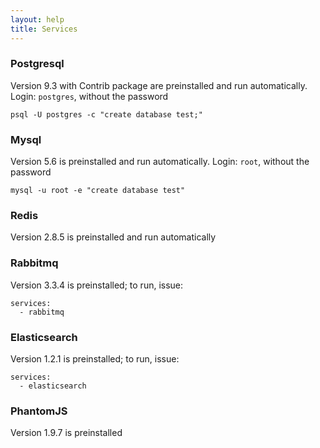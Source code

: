 ```yaml
---
layout: help
title: Services
---
```


### Postgresql

Version 9.3 with Contrib package are preinstalled and run automatically. Login: `postgres`, without the password

    psql -U postgres -c "create database test;"


### Mysql

Version 5.6 is preinstalled and run automatically. Login: `root`, without the password

    mysql -u root -e "create database test"

### Redis

Version 2.8.5 is preinstalled and run automatically

### Rabbitmq

Version 3.3.4 is preinstalled; to run, issue:

    services:
      - rabbitmq

### Elasticsearch

Version 1.2.1 is preinstalled; to run, issue:

    services:
      - elasticsearch

### PhantomJS

Version 1.9.7 is preinstalled
